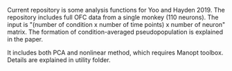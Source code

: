 Current repository is some analysis functions for Yoo and Hayden 2019. 
The repository includes full OFC data from a single monkey (110 neurons).
The input is "(number of condition x number of time points) x number of neuron" matrix. 
The formation of condition-averaged pseudopopulation is explained in the paper. 

It includes both PCA and nonlinear method, which requires Manopt toolbox. Details are explained in utility folder. 
